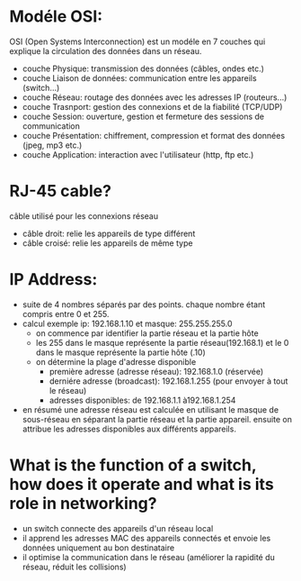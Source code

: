 # Modéle OSI:
OSI (Open Systems Interconnection) est un modéle en 7 couches qui explique la circulation des données dans un réseau.
- couche Physique: transmission des données (câbles, ondes etc.)
- couche Liaison de données: communication entre les appareils (switch...)
- couche Réseau: routage des données avec les adresses IP (routeurs...)
- couche Trasnport: gestion des connexions et de la fiabilité (TCP/UDP)
- couche Session: ouverture, gestion et fermeture des sessions de communication
- couche Présentation: chiffrement, compression et format des données (jpeg, mp3 etc.)
- couche Application: interaction avec l'utilisateur (http, ftp etc.)

# RJ-45 cable?
câble utilisé pour les connexions réseau
- câble droit: relie les appareils de type différent
- câble croisé: relie les appareils de même type

# IP Address:
- suite de 4 nombres séparés par des points. chaque nombre étant compris entre 0 et 255.
- calcul exemple ip: 192.168.1.10 et masque: 255.255.255.0
    - on commence par identifier la partie réseau et la partie hôte
    - les 255 dans le masque représente la partie réseau(192.168.1) et le 0 dans le masque représente la partie hôte (.10)
    - on détermine la plage d'adresse disponible
        - première adresse (adresse réseau): 192.168.1.0 (réservée)
        - derniére adresse (broadcast): 192.168.1.255 (pour envoyer à tout le réseau)
        - adresses disponibles: de 192.168.1.1 à192.168.1.254
- en résumé une adresse réseau est calculée en utilisant le masque de sous-réseau en séparant la partie réseau et la partie appareil. ensuite on attribue les adresses disponibles aux différents appareils.

# What is the function of a switch, how does it operate and what is its role in networking?
- un switch connecte des appareils d'un réseau local
- il apprend les adresses MAC des appareils connectés et envoie les données uniquement au bon destinataire
- il optimise la communication dans le réseau (améliorer la rapidité du réseau, réduit les collisions)

# 